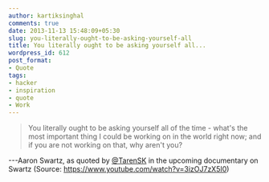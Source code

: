 ```yaml
---
author: kartiksinghal
comments: true
date: 2013-11-13 15:48:09+05:30
slug: you-literally-ought-to-be-asking-yourself-all
title: You literally ought to be asking yourself all...
wordpress_id: 612
post_format:
- Quote
tags:
- hacker
- inspiration
- quote
- Work
---
```


> You literally ought to be asking yourself all of the time - what's the most important thing I could be working on in the world right now; and if you are not working on that, why aren't you?

---Aaron Swartz, as quoted by [@TarenSK](https://twitter.com/TarenSK) in the upcoming documentary on Swartz (Source: https://www.youtube.com/watch?v=3izOJ7zX5I0)
